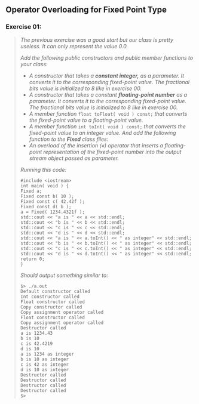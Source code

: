 ## Operator Overloading for Fixed Point Type
### Exercise 01:
> <i>The previous exercise was a good start but our class is pretty useless. It can only
represent the value 0.0.
>
> Add the following public constructors and public member functions to your class:
> * A constructor that takes a <b>constant integer,</b> as a parameter.
It converts it to the corresponding fixed-point value. The fractional bits value is
initialized to 8 like in exercise 00.
> * A constructor that takes a constant <b>floating-point number</b> as a parameter.
It converts it to the corresponding fixed-point value. The fractional bits value is
initialized to 8 like in exercise 00.
> * A member function </i>`float toFloat( void ) const;`<i>
that converts the fixed-point value to a floating-point value.
> * A member function </i>`int toInt( void ) const;`<i>
that converts the fixed-point value to an integer value.
And add the following function to the <b>Fixed</b> class files:
> * An overload of the insertion («) operator that inserts a floating-point representation
of the fixed-point number into the output stream object passed as parameter.
>
> Running this code:</i>
> ```
> #include <iostream>
> int main( void ) {
> Fixed a;
> Fixed const b( 10 );
> Fixed const c( 42.42f );
> Fixed const d( b );
> a = Fixed( 1234.4321f );
> std::cout << "a is " << a << std::endl;
> std::cout << "b is " << b << std::endl;
> std::cout << "c is " << c << std::endl;
> std::cout << "d is " << d << std::endl;
> std::cout << "a is " << a.toInt() << " as integer" << std::endl;
> std::cout << "b is " << b.toInt() << " as integer" << std::endl;
> std::cout << "c is " << c.toInt() << " as integer" << std::endl;
> std::cout << "d is " << d.toInt() << " as integer" << std::endl;
> return 0;
> }
> ```
> <i>Should output something similar to:</i>
> ```
> $> ./a.out
> Default constructor called
> Int constructor called
> Float constructor called
> Copy constructor called
> Copy assignment operator called
> Float constructor called
> Copy assignment operator called
> Destructor called
> a is 1234.43
> b is 10
> c is 42.4219
> d is 10
> a is 1234 as integer
> b is 10 as integer
> c is 42 as integer
> d is 10 as integer
> Destructor called
> Destructor called
> Destructor called
> Destructor called
> $>
> ```